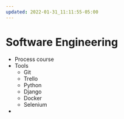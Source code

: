 ```yaml
---
updated: 2022-01-31_11:11:55-05:00
---
```

# Software Engineering
* Process course
* Tools
	* Git
	* Trello
	* Python
	* Django
	* Docker
	* Selenium
* 